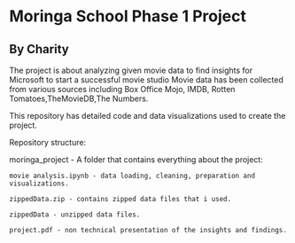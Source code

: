 # Moringa School Phase 1 Project
## By Charity

The project is about analyzing given movie data to find insights for Microsoft to start a successful movie studio
Movie data has been collected from various sources including Box Office Mojo, IMDB, Rotten Tomatoes,TheMovieDB,The Numbers.

This repository has detailed code and data visualizations used to create the project.

Repository structure:

moringa_project - A folder that contains everything about the project:

	movie analysis.ipynb - data loading, cleaning, preparation and visualizations.
	
	zippedData.zip - contains zipped data files that i used.

	zippedData - unzipped data files.
	
	project.pdf - non technical presentation of the insights and findings.
		



